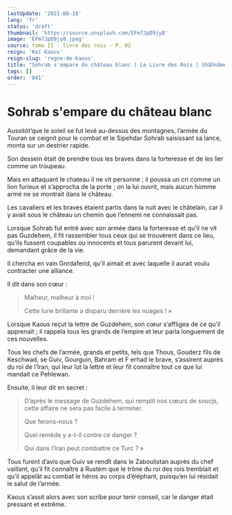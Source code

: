 ```yaml
---
lastUpdate: '2021-08-18'
lang: 'fr'
status: 'draft'
thumbnail: 'https://source.unsplash.com/EFm7JpD9jy8'
image: 'EFm7JpD9jy8.jpeg'
source: tome II - livre des rois - P. 82
reign: 'Keï Kaous'
reign-slug: 'regne-de-kaous'
title: "Sohrab s'empare du château blanc | Le Livre des Rois | Shâhnâmeh"
tags: []
order: '041'
---
```


<!-- LTeX: language=fr -->

# Sohrab s'empare du château blanc

Aussitôt’que le soleil se fut levé au-dessus des montagnes, l’armée du Touran se ceignit pour le combat et le Sipehdar Sohrab saisissant sa lance, monta sur un destrier rapide.

Son dessein était de prendre tous les braves dans la forteresse et de les lier comme un troupeau.

Mais en attaquant le chateau il ne vit personne ; il poussa un cri comme un lion furieux et s’approcha de la porte ; on la lui ouvrit, mais aucun homme armé ne se montrait dans le château.

Les cavaliers et les braves étaient partis dans la nuit avec le châtelain, car il y avait sous le château un chemin que l’ennemi ne connaissait pas.

Lorsque Sohrab fut entré avec son armée dans la forteresse et qu’il ne vit pas Guzdehem, il fit rassembler tous ceux qui se trouvèrent dans ce lieu, qu’ils fussent coupables ou innocents et tous parurent devant lui, demandant grâce de la vie.

Il chercha en vain Gnrdaferid, qu’il aimait et avec laquelle il aurait voulu contracter une alliance.

Il dit dans son cœur :

> Malheur, malheur à moi !
>
> Cette lune brillante a disparu derrière les nuages ! »

Lorsque Kaous reçut la lettre de Guzdehem, son cœur s’affligea de ce qu’il apprenait ; il rappela tous les grands de l’empire et leur parla longuement de ces nouvelles.

Tous les chefs de l’armée, grands et petits, tels que Thous, Gouderz fils de Keschwad, se Guiv, Gourguin, Bahram et F erhad le brave, s’assirent auprès du roi de l’Iran, qui leur lut la lettre et leur fit connaître tout ce que lui mandait ce Pehlewan.

Ensuite, il leur dit en secret :

> D’après le message de Guzdehem, qui remplit nos cœurs de soucjs, cette affaire ne sera pas facile à terminer.
>
> Que ferons-nous ?
>
> Quel remède y a-t-il contre ce danger ?
>
> Qui dans l’Iran peut combattre ce Turc ? »

Tous furent d’avis que Guiv se rendît dans le Zaboulistan auprès du chef vaillant, qu’il fit connaître à Rustem que le trône du roi des rois tremblait et qu’il appelât au combat le héros au corps d’éléphant, puisqu’en lui résidait le salut de l’armée.

Kaous s’assit alors avec son scribe pour tenir conseil, car le danger était pressant et extrême.
